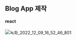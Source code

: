 ## Blog App 제작
#### react


![녹화_2022_12_09_16_52_46_801](https://user-images.githubusercontent.com/92613995/206652669-a0ba45cc-ae7b-496b-b393-a7e1f5630bb6.gif)
